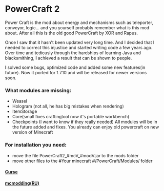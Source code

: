 # PowerCraft 2
Power Craft is the mod about energy and mechanisms such as teleporter, conveyor, logic... and you yourself probably remember what is this mod about. After all this is the old good PowerCraft by XOR and Rapus.

Once I saw that it hasn't been updated very long time.
And I decided that I needed to correct this injustice and started writing code a few years ago. Over time and tediously through the hardships of learning Java and blacksmithing, I achieved a result that can be shown to people.

I solved some bugs, optimized code and added some new features(in future).
Now it ported for 1.7.10 and will be released for newer versions soon.

### What modules are missing:
- Weasel
- Hologram (not all, he has big mistakes when rendering)
- ItemStorage
- Core(small fixes craftingtool now it's portable workbench)
- Checkpoints (I want to know if they really needed)
All modules will be in the future added and fixes. 
You already can enjoy old powercraft on new version of Minecraft

### For installation you need:
- move the file PowerCraft2_#mcV_#modV.jar to the mods folder
- move other files to the #Your minecraft #/PowerCraft/Modules/ folder

#### [Curse](https://minecraft.curseforge.com/projects/powercraft-2)
#### [mcmodding(RU)](https://forum.mcmodding.ru/resources/powercraft-2.171/)
